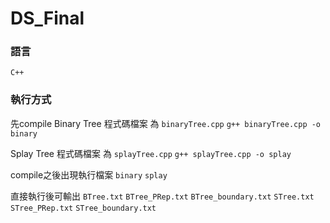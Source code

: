 # DS_Final
### 語言
`C++`

### 執行方式
先compile
Binary Tree 程式碼檔案 為 `binaryTree.cpp`
`g++ binaryTree.cpp -o binary`

Splay Tree 程式碼檔案 為 `splayTree.cpp`
`g++ splayTree.cpp -o splay`

compile之後出現執行檔案
`binary`
`splay`

直接執行後可輸出
`BTree.txt`
`BTree_PRep.txt`
`BTree_boundary.txt`
`STree.txt`
`STree_PRep.txt`
`STree_boundary.txt`
